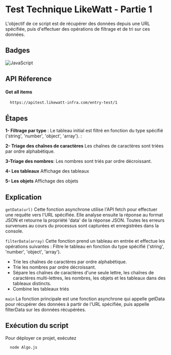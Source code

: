
# Test Technique LikeWatt - Partie 1

L'objectif de ce script est de récupérer des données depuis une URL spécifiée, puis d'effectuer des opérations de filtrage et de tri sur ces données.


## Badges

![JavaScript](https://img.shields.io/badge/javascript-%23323330.svg?style=for-the-badge&logo=javascript&logoColor=%23F7DF1E)



## API Réference

#### Get all items

```http
  https://apitest.likewatt-infra.com/entry-test/1
```


## Étapes

**1- Filtrage par type** :
Le tableau initial est filtré en fonction du type spécifié ('string', 'number', 'object', 'array').
:

**2- Triage des chaînes de caractères**
Les chaînes de caractères sont triées par ordre alphabétique.

**3-Triage des nombres**:
Les nombres sont triés par ordre décroissant.

**4- Les tableaux** Affichage des tableaux

**5- Les objets** Affichage des objets


## Explication 

  `getData(url)`
Cette fonction asynchrone utilise l'API fetch pour effectuer une requête vers l'URL spécifiée. Elle analyse ensuite la réponse au format JSON et retourne la propriété 'data' de la réponse JSON. Toutes les erreurs survenues au cours du processus sont capturées et enregistrées dans la console.

 `filterData(array)`
Cette fonction prend un tableau en entrée et effectue les opérations suivantes :
Filtre le tableau en fonction du type spécifié ('string', 'number', 'object', 'array').
- Trie les chaînes de caractères par ordre alphabétique.
- Trie les nombres par ordre décroissant.
- Sépare les chaînes de caractères d'une seule lettre, les chaînes de caractères multi-lettres, les nombres, les objets et les tableaux dans des tableaux distincts.
- Combine les tableaux triés

 `main`
La fonction principale est une fonction asynchrone qui appelle getData pour récupérer des données à partir de l'URL spécifiée, puis appelle filterData sur les données récupérées.
## Exécution du script 

Pour déployer ce projet, exécutez

```bash
  node Algo.js

```

